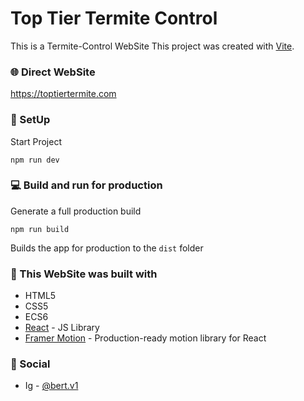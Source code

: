 # Top Tier Termite Control

This is a Termite-Control WebSite
This project was created with [Vite](https://github.com/vitejs/vite).

### :globe_with_meridians: Direct WebSite

https://toptiertermite.com

### :space_invader: SetUp

Start Project

`npm run dev`

### :computer: Build and run for production

Generate a full production build

`npm run build`

Builds the app for production to the `dist` folder

### :wrench: This WebSite was built with

- HTML5
- CSS5
- ECS6
- [React](https://react.dev/) - JS Library
- [Framer Motion](https://www.framer.com/motion/?utm_source=google&utm_medium=adwords&utm_campaign=TW-WW-All-GS-UA-Traffic-20190326-Brand.Bmm_) - Production-ready motion library for React

### :wave: Social

- Ig - [@bert.v1](https://www.instagram.com/bert.v1/)
